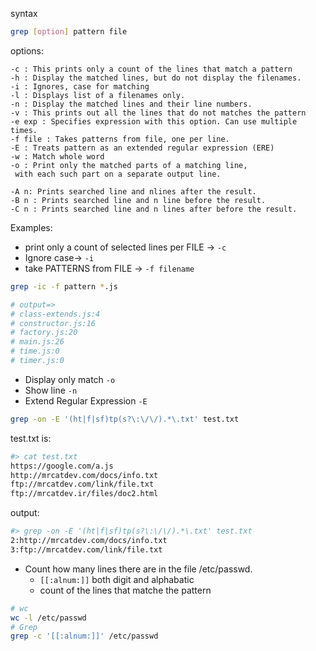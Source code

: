 syntax

```bash
grep [option] pattern file
```

options:

```
-c : This prints only a count of the lines that match a pattern
-h : Display the matched lines, but do not display the filenames.
-i : Ignores, case for matching
-l : Displays list of a filenames only.
-n : Display the matched lines and their line numbers.
-v : This prints out all the lines that do not matches the pattern
-e exp : Specifies expression with this option. Can use multiple times.
-f file : Takes patterns from file, one per line.
-E : Treats pattern as an extended regular expression (ERE)
-w : Match whole word
-o : Print only the matched parts of a matching line,
 with each such part on a separate output line.

-A n: Prints searched line and nlines after the result.
-B n : Prints searched line and n line before the result.
-C n : Prints searched line and n lines after before the result.
```

Examples:

- print only a count of selected lines per FILE → `-c`
- Ignore case→ `-i`
- take PATTERNS from FILE → `-f filename`

```bash
grep -ic -f pattern *.js

# output=>
# class-extends.js:4
# constructor.js:16
# factory.js:20
# main.js:26
# time.js:0
# timer.js:0
```

- Display only match `-o`
- Show line `-n`
- Extend Regular Expression `-E`

```bash
grep -on -E '(ht|f|sf)tp(s?\:\/\/).*\.txt' test.txt
```

test.txt is:

```bash
#> cat test.txt
https://google.com/a.js
http://mrcatdev.com/docs/info.txt
ftp://mrcatdev.com/link/file.txt
ftp://mrcatdev.ir/files/doc2.html
```

output:

```bash
#> grep -on -E '(ht|f|sf)tp(s?\:\/\/).*\.txt' test.txt
2:http://mrcatdev.com/docs/info.txt
3:ftp://mrcatdev.com/link/file.txt
```

- Count how many lines there are in the file /etc/passwd.
    - `[[:alnum:]]` both digit and alphabatic
    - count of the lines that matche the pattern

```bash
# wc
wc -l /etc/passwd
# Grep
grep -c '[[:alnum:]]' /etc/passwd
```
